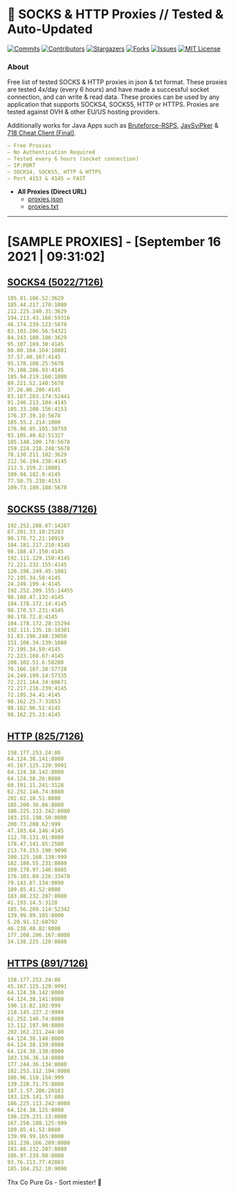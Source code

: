 <!-- MARKDOWN LINKS & IMAGES -->
<!-- https://www.markdownguide.org/basic-syntax/#reference-style-links -->
[contributors-shield]: https://img.shields.io/github/contributors/KaiBurton/free-proxies-autoupdated?style=for-the-badge
[contributors-url]: https://github.com/KaiBurton/free-proxies-autoupdated/graphs/contributors
[forks-shield]: https://img.shields.io/github/forks/KaiBurton/free-proxies-autoupdated?style=for-the-badge
[forks-url]: https://github.com/KaiBurton/free-proxies-autoupdated/network/members
[stars-shield]: https://img.shields.io/github/stars/KaiBurton/free-proxies-autoupdated?style=for-the-badge
[stars-url]: https://github.com/KaiBurton/free-proxies-autoupdated/stargazers
[issues-shield]: https://img.shields.io/github/issues/KaiBurton/free-proxies-autoupdated?style=for-the-badge
[issues-url]: https://github.com/KaiBurton/free-proxies-autoupdated/issues
[license-shield]: https://img.shields.io/github/license/KaiBurton/free-proxies-autoupdated?style=for-the-badge
[license-url]: https://github.com/KaiBurton/free-proxies-autoupdated/blob/main/LICENSE
[commit-shield]: https://img.shields.io/github/last-commit/KaiBurton/free-proxies-autoupdated?style=for-the-badge
[commit-url]: https://github.com/KaiBurton/free-proxies-autoupdated/commits/main

# 🎁 SOCKS & HTTP Proxies // Tested & Auto-Updated

[![Commits][commit-shield]][commit-url]
[![Contributors][contributors-shield]][contributors-url]
[![Stargazers][stars-shield]][stars-url]
[![Forks][forks-shield]][forks-url]
[![Issues][issues-shield]][issues-url]
[![MIT License][license-shield]][license-url]

### About
Free list of tested SOCKS & HTTP proxies in json & txt format. These proxies are tested 4x/day (every 6 hours) and have made a successful socket connection, and can write & read data. These proxies can be used by any application that supports SOCKS4, SOCKS5, HTTP or HTTPS. Proxies are tested against OVH & other EU/US hosting providers.

Additionally works for Java Apps such as [Bruteforce-RSPS](https://github.com/KaiBurton/Bruteforce-RSPS), [JaySyiPker](https://github.com/JayArrowz/JaySyiPker) & [718 Cheat Client (Final)](https://github.com/KaiBurton/718-Cheat-Client-Final). 

```yaml
— Free Proxies
— No Authentication Required
— Tested every 6 hours (socket connection)
— IP:PORT
— SOCKS4, SOCKS5, HTTP & HTTPS
— Port 4153 & 4145 = FAST
```

- **All Proxies (Direct URL)**
  - [proxies.json](https://raw.githubusercontent.com/KaiBurton/free-proxies-autoupdated/main/proxies.json)
  - [proxies.txt](https://raw.githubusercontent.com/KaiBurton/free-proxies-autoupdated/main/proxies.txt)

---

# [SAMPLE PROXIES] - [September 16 2021 | 09:31:02]

## [SOCKS4 (5022/7126)](https://raw.githubusercontent.com/KaiBurton/free-proxies-autoupdated/main/proxies-socks4.txt)
```yaml
185.81.106.52:3629
185.44.217.170:1080
212.225.240.31:3629
194.213.43.166:59316
46.174.239.123:5678
83.103.206.56:54321
84.243.108.186:3629
95.107.169.30:4145
80.80.164.164:10801
37.57.40.167:4145
95.178.108.25:5678
79.108.206.93:4145
185.94.219.160:1080
89.221.52.140:5678
37.26.86.206:4145
83.167.203.174:52441
91.246.213.104:4145
185.33.200.156:4153
176.37.39.10:5678
185.55.2.214:1080
176.98.95.105:30759
93.105.40.62:51327
185.140.100.178:5678
159.224.218.248:5678
78.130.211.102:3629
212.56.194.238:4145
212.5.159.2:10801
109.94.182.9:4145
77.50.75.238:4153
109.73.180.188:5678
```

## [SOCKS5 (388/7126)](https://raw.githubusercontent.com/KaiBurton/free-proxies-autoupdated/main/proxies-socks5.txt)
```yaml
192.252.208.67:14287
67.201.33.10:25283
98.178.72.21:10919
184.181.217.210:4145
98.188.47.150:4145
192.111.129.150:4145
72.221.232.155:4145
120.196.249.45:1081
72.195.34.58:4145
24.249.199.4:4145
192.252.209.155:14455
98.188.47.132:4145
184.178.172.14:4145
98.170.57.231:4145
98.178.72.8:4145
184.178.172.28:15294
192.111.135.18:18301
51.83.190.248:19050
151.106.34.139:1080
72.195.34.59:4145
72.223.168.67:4145
208.102.51.6:58208
70.166.167.38:57728
24.249.199.14:57335
72.221.164.34:60671
72.217.216.239:4145
72.195.34.41:4145
98.162.25.7:31653
98.162.96.52:4145
98.162.25.23:4145
```

## [HTTP (825/7126)](https://raw.githubusercontent.com/KaiBurton/free-proxies-autoupdated/main/proxies-http.txt)
```yaml
158.177.253.24:80
64.124.38.141:8080
45.167.125.129:9991
64.124.38.142:8080
64.124.38.26:8080
60.191.11.241:3128
62.252.146.74:8080
202.62.10.51:8080
185.200.36.86:8080
186.225.113.242:8080
103.155.198.50:8080
200.73.208.62:999
47.103.64.146:4145
112.78.131.91:8080
178.47.141.85:2580
213.74.253.190:9090
200.125.168.138:999
182.180.55.231:8080
109.170.97.146:8085
176.101.89.226:33470
79.143.87.134:9090
189.85.41.52:8080
183.88.232.207:8080
41.193.14.5:3128
185.56.209.114:52342
139.99.99.165:8000
5.20.91.12:60792
46.238.48.82:8080
177.200.206.167:8080
34.138.225.120:8888
```

## [HTTPS (891/7126)](https://raw.githubusercontent.com/KaiBurton/free-proxies-autoupdated/main/proxies-https.txt)
```yaml
158.177.253.24:80
45.167.125.129:9991
64.124.38.142:8080
64.124.38.141:8080
190.13.82.102:999
218.145.227.2:9999
62.252.146.74:8080
13.112.197.90:8080
202.162.211.244:80
64.124.38.140:8080
64.124.38.139:8080
64.124.38.138:8080
103.136.36.14:8080
177.244.36.134:8080
182.253.112.194:8080
186.96.110.154:999
139.228.71.75:8080
187.1.57.206:20183
183.129.141.57:888
186.225.113.242:8080
64.124.38.125:8080
198.229.231.13:8080
167.250.180.125:999
189.85.41.52:8080
139.99.99.165:8000
181.230.166.209:8080
183.88.232.207:8080
186.97.239.98:8080
93.76.213.77:42803
185.104.252.10:9090
```



Thx Co Pure Gs - Sort miester! 💟